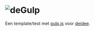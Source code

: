 # ![deGulp](https://deidee.com/logo.png?str=degulp)

Een template/test met [gulp.js](https://gulpjs.com/) voor [deidee](https://deidee.nl/).
